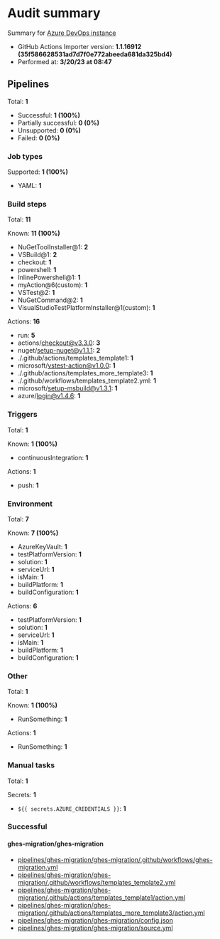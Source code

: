 # Audit summary

Summary for [Azure DevOps instance](https://dev.azure.com/ghes-demo/ghes-migration/_build)

- GitHub Actions Importer version: **1.1.16912 (35f586628531ad7d7f0e772abeeda681da325bd4)**
- Performed at: **3/20/23 at 08:47**

## Pipelines

Total: **1**

- Successful: **1 (100%)**
- Partially successful: **0 (0%)**
- Unsupported: **0 (0%)**
- Failed: **0 (0%)**

### Job types

Supported: **1 (100%)**

- YAML: **1**

### Build steps

Total: **11**

Known: **11 (100%)**

- NuGetToolInstaller@1: **2**
- VSBuild@1: **2**
- checkout: **1**
- powershell: **1**
- InlinePowershell@1: **1**
- myAction@6(custom): **1**
- VSTest@2: **1**
- NuGetCommand@2: **1**
- VisualStudioTestPlatformInstaller@1(custom): **1**

Actions: **16**

- run: **5**
- actions/checkout@v3.3.0: **3**
- nuget/setup-nuget@v1.1.1: **2**
- ./.github/actions/templates_template1: **1**
- microsoft/vstest-action@v1.0.0: **1**
- ./.github/actions/templates_more_template3: **1**
- ./.github/workflows/templates_template2.yml: **1**
- microsoft/setup-msbuild@v1.3.1: **1**
- azure/login@v1.4.6: **1**

### Triggers

Total: **1**

Known: **1 (100%)**

- continuousIntegration: **1**

Actions: **1**

- push: **1**

### Environment

Total: **7**

Known: **7 (100%)**

- AzureKeyVault: **1**
- testPlatformVersion: **1**
- solution: **1**
- serviceUrl: **1**
- isMain: **1**
- buildPlatform: **1**
- buildConfiguration: **1**

Actions: **6**

- testPlatformVersion: **1**
- solution: **1**
- serviceUrl: **1**
- isMain: **1**
- buildPlatform: **1**
- buildConfiguration: **1**

### Other

Total: **1**

Known: **1 (100%)**

- RunSomething: **1**

Actions: **1**

- RunSomething: **1**

### Manual tasks

Total: **1**

Secrets: **1**

- `${{ secrets.AZURE_CREDENTIALS }}`: **1**

### Successful

#### ghes-migration/ghes-migration

- [pipelines/ghes-migration/ghes-migration/.github/workflows/ghes-migration.yml](pipelines/ghes-migration/ghes-migration/.github/workflows/ghes-migration.yml)
- [pipelines/ghes-migration/ghes-migration/.github/workflows/templates_template2.yml](pipelines/ghes-migration/ghes-migration/.github/workflows/templates_template2.yml)
- [pipelines/ghes-migration/ghes-migration/.github/actions/templates_template1/action.yml](pipelines/ghes-migration/ghes-migration/.github/actions/templates_template1/action.yml)
- [pipelines/ghes-migration/ghes-migration/.github/actions/templates_more_template3/action.yml](pipelines/ghes-migration/ghes-migration/.github/actions/templates_more_template3/action.yml)
- [pipelines/ghes-migration/ghes-migration/config.json](pipelines/ghes-migration/ghes-migration/config.json)
- [pipelines/ghes-migration/ghes-migration/source.yml](pipelines/ghes-migration/ghes-migration/source.yml)
